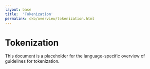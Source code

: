 ```yaml
---
layout: base
title:  'Tokenization'
permalink: ckb/overview/tokenization.html
---
```


# Tokenization

This document is a placeholder for the language-specific overview of
guidelines for tokenization.
